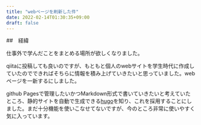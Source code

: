 ```yaml
---
title: "webページを刷新した件"
date: 2022-02-14T01:30:35+09:00
draft: false
---
```


##　経緯

仕事外で学んだことをまとめる場所が欲しくなりました。

qiitaに投稿しても良いのですが、もともと個人のwebサイトを学生時代に作成していたのでできればそちらに情報を積み上げていきたいと思っていました。webページを一新するにしました。

github Pagesで管理したいかつMarkdown形式で書いていきたいと考えていたところ、静的サイトを自動で生成できる[hugo](https://gohugo.io/)を知り、これを採用することにしました。まだ十分機能を使いこなせてないですが、今のところ非常に使いやすく気に入っています。